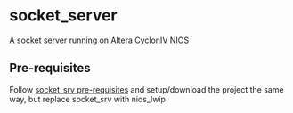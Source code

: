 # socket_server
A socket server running on Altera CyclonIV NIOS

## Pre-requisites

Follow [socket_srv pre-requisites](https://github.com/fjammes/socket_srv/blob/master/README.md )
and setup/download the project the same way, but replace socket_srv with nios_lwip
